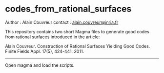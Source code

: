# codes_from_rational_surfaces
Author : Alain Couvreur
contact : alain.couvreur@inria.fr

This repository contains two short Magma files to generate
good codes from rational surfaces introduced in the article:

Alain Couvreur. Construction of Rational Surfaces Yielding Good Codes.
Finite Fields Appl. 17(5), 424-441. 2011. 

-----------------------
Open magma and load the scripts.
